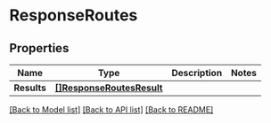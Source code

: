 # ResponseRoutes

## Properties
Name | Type | Description | Notes
------------ | ------------- | ------------- | -------------
**Results** | [**[]ResponseRoutesResult**](ResponseRoutesResult.md) |  | 

[[Back to Model list]](../README.md#documentation-for-models) [[Back to API list]](../README.md#documentation-for-api-endpoints) [[Back to README]](../README.md)


